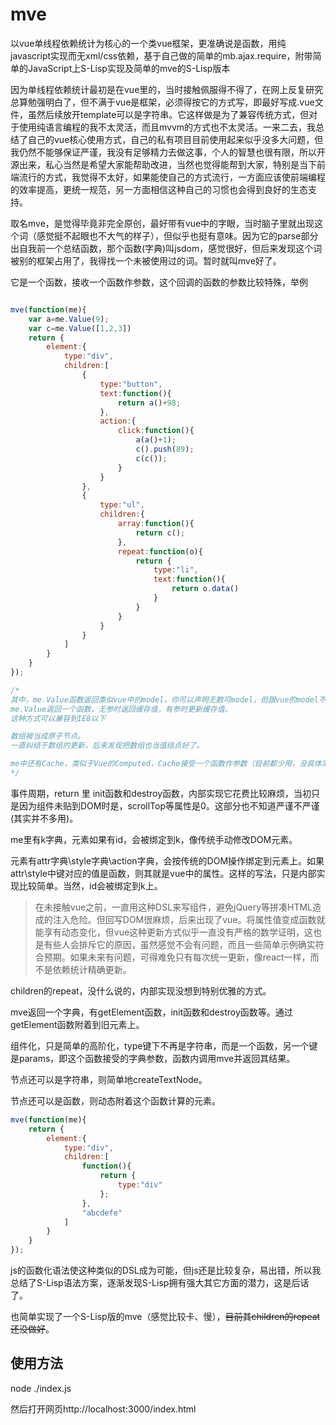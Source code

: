 # mve
以vue单线程依赖统计为核心的一个类vue框架，更准确说是函数，用纯javascript实现而无xml/css依赖，基于自己做的简单的mb.ajax.require，附带简单的JavaScript上S-Lisp实现及简单的mve的S-Lisp版本


因为单线程依赖统计最初是在vue里的，当时接触佩服得不得了，在网上反复研究总算勉强明白了，但不满于vue是框架，必须得按它的方式写，即最好写成.vue文件，虽然后续放开template可以是字符串。它这样做是为了兼容传统方式，但对于使用纯语言编程的我不太灵活，而且mvvm的方式也不太灵活。一来二去，我总结了自己的vue核心使用方式，自己的私有项目目前使用起来似乎没多大问题，但我仍然不能够保证严谨，我没有足够精力去做这事，个人的智慧也很有限，所以开源出来，私心当然是希望大家能帮助改进，当然也觉得能帮到大家，特别是当下前端流行的方式，我觉得不太好，如果能使自己的方式流行，一方面应该使前端编程的效率提高，更统一规范，另一方面相信这种自己的习惯也会得到良好的生态支持。

取名mve，是觉得毕竟非完全原创，最好带有vue中的字眼，当时脑子里就出现这个词（感觉挺不起眼也不大气的样子），但似乎也挺有意味。因为它的parse部分出自我前一个总结函数，那个函数(字典)叫jsdom，感觉很好，但后来发现这个词被别的框架占用了，我得找一个未被使用过的词。暂时就叫mve好了。

它是一个函数，接收一个函数作参数，这个回调的函数的参数比较特殊，举例
```js

mve(function(me){
	var a=me.Value(9);
	var c=me.Value([1,2,3])
	return {
		element:{
			type:"div",
			children:[
				{
					type:"button",
					text:function(){
						return a()+98;
					},
					action:{
						click:function(){
							a(a()+1);
							c().push(89);
							c(c());
						}
					}
				},
				{
					type:"ul",
					children:{
						array:function(){
							return c();
						},
						repeat:function(o){
							return {
								type:"li",
								text:function(){
									return o.data()
								}
							}
						}
					}
				}
			]
		}
	}
});

/*
其中，me.Value函数返回类似vue中的model，你可以声明无数可model，但跟vue的model不同，它是原子的，不嵌套。
me.Value返回一个函数，无参时返回缓存值，有参时更新缓存值。
这种方式可以兼容到IE8以下

数组被当成原子节点。
一直纠结于数组的更新，后来发现把数组也当值结点好了。

me中还有Cache，类似于Vue的Computed，Cache接受一个函数作参数（目前都少用，没具体测过）。
*/
```

事件周期，return 里 init函数和destroy函数，内部实现它花费比较麻烦，当初只是因为组件未贴到DOM时是，scrollTop等属性是0。这部分也不知道严谨不严谨(其实并不多用)。

me里有k字典，元素如果有id，会被绑定到k，像传统手动修改DOM元素。

元素有attr字典\style字典\action字典，会按传统的DOM操作绑定到元素上。如果attr\style中键对应的值是函数，则其就是vue中的属性。这样的写法，只是内部实现比较简单。当然，id会被绑定到k上。
> 在未接触vue之前，一直用这种DSL来写组件，避免jQuery等拼凑HTML造成的注入危险。但回写DOM很麻烦，后来出现了vue。将属性值变成函数就能享有动态变化，但vue这种更新方式似乎一直没有严格的数学证明，这也是有些人会排斥它的原因，虽然感觉不会有问题，而且一些简单示例确实符合预期。如果未来有问题，可得难免只有每次统一更新，像react一样，而不是依赖统计精确更新。

children的repeat，没什么说的，内部实现没想到特别优雅的方式。

mve返回一个字典，有getElement函数，init函数和destroy函数等。通过getElement函数附着到旧元素上。

组件化，只是简单的高阶化，type键下不再是字符串，而是一个函数，另一个键是params，即这个函数接受的字典参数，函数内调用mve并返回其结果。

节点还可以是字符串，则简单地createTextNode。

节点还可以是函数，则动态附着这个函数计算的元素。

```js
mve(function(me){
	return {
		element:{
			type:"div",
			children:[
				function(){
					return {
						type:"div"
					};
				},
				"abcdefe"
			]
		}
	}
});

```

js的函数化语法使这种类似的DSL成为可能，但js还是比较复杂，易出错，所以我总结了S-Lisp语法方案，逐渐发现S-Lisp拥有强大其它方面的潜力，这是后话了。

也简单实现了一个S-Lisp版的mve（感觉比较卡、慢），~~目前其children的repeat还没做好~~。

## 使用方法

node ./index.js

然后打开网页http://localhost:3000/index.html